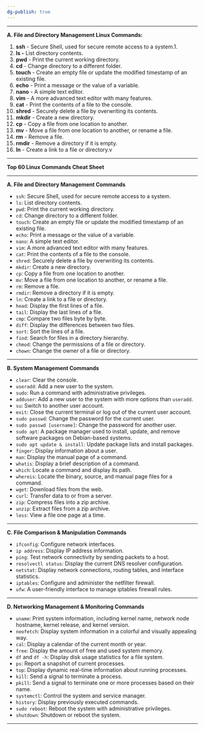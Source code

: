 ```yaml
---
dg-publish: true
---
```

---
**A. File and Directory Management Linux Commands:** 

1. **ssh** - Secure Shell, used for secure remote access to a system.1.
2. **ls -** List directory contents.
3. **pwd** - Print the current working directory.
4. **cd** - Change directory to a different folder.
5. **touch** - Create an empty file or update the modified timestamp of an existing file.
6. **echo** - Print a message or the value of a variable.
7. **nano** - A simple text editor.
8. **vim** - A more advanced text editor with many features.
9. **cat** - Print the contents of a file to the console.
10. **shred** - Securely delete a file by overwriting its contents.
11. **mkdir** - Create a new directory.
12. **cp** - Copy a file from one location to another.
13. **mv** - Move a file from one location to another, or rename a file.
14. **rm** - Remove a file.
15. **rmdir** - Remove a directory if it is empty.
16. **ln** - Create a link to a file or directory.v



---

**Top 60 Linux Commands Cheat Sheet**

---

**A. File and Directory Management Commands**

- `ssh`: Secure Shell, used for secure remote access to a system.
- `ls`: List directory contents.
- `pwd`: Print the current working directory.
- `cd`: Change directory to a different folder.
- `touch`: Create an empty file or update the modified timestamp of an existing file.
- `echo`: Print a message or the value of a variable.
- `nano`: A simple text editor.
- `vim`: A more advanced text editor with many features.
- `cat`: Print the contents of a file to the console.
- `shred`: Securely delete a file by overwriting its contents.
- `mkdir`: Create a new directory.
- `cp`: Copy a file from one location to another.
- `mv`: Move a file from one location to another, or rename a file.
- `rm`: Remove a file.
- `rmdir`: Remove a directory if it is empty.
- `ln`: Create a link to a file or directory.
- `head`: Display the first lines of a file.
- `tail`: Display the last lines of a file.
- `cmp`: Compare two files byte by byte.
- `diff`: Display the differences between two files.
- `sort`: Sort the lines of a file.
- `find`: Search for files in a directory hierarchy.
- `chmod`: Change the permissions of a file or directory.
- `chown`: Change the owner of a file or directory.

---

**B. System Management Commands**

- `clear`: Clear the console.
- `useradd`: Add a new user to the system.
- `sudo`: Run a command with administrative privileges.
- `adduser`: Add a new user to the system with more options than `useradd`.
- `su`: Switch to another user account.
- `exit`: Close the current terminal or log out of the current user account.
- `sudo passwd`: Change the password for the current user.
- `sudo passwd [username]`: Change the password for another user.
- `sudo apt`: A package manager used to install, update, and remove software packages on Debian-based systems.
- `sudo apt update & install`: Update package lists and install packages.
- `finger`: Display information about a user.
- `man`: Display the manual page of a command.
- `whatis`: Display a brief description of a command.
- `which`: Locate a command and display its path.
- `whereis`: Locate the binary, source, and manual page files for a command.
- `wget`: Download files from the web.
- `curl`: Transfer data to or from a server.
- `zip`: Compress files into a zip archive.
- `unzip`: Extract files from a zip archive.
- `less`: View a file one page at a time.

---

**C. File Comparison & Manipulation Commands**

- `ifconfig`: Configure network interfaces.
- `ip address`: Display IP address information.
- `ping`: Test network connectivity by sending packets to a host.
- `resolvectl status`: Display the current DNS resolver configuration.
- `netstat`: Display network connections, routing tables, and interface statistics.
- `iptables`: Configure and administer the netfilter firewall.
- `ufw`: A user-friendly interface to manage iptables firewall rules.

---

**D. Networking Management & Monitoring Commands**

- `uname`: Print system information, including kernel name, network node hostname, kernel release, and kernel version.
- `neofetch`: Display system information in a colorful and visually appealing way.
- `cal`: Display a calendar of the current month or year.
- `free`: Display the amount of free and used system memory.
- `df` and `df -h`: Display disk usage statistics for a file system.
- `ps`: Report a snapshot of current processes.
- `top`: Display dynamic real-time information about running processes.
- `kill`: Send a signal to terminate a process.
- `pkill`: Send a signal to terminate one or more processes based on their name.
- `systemctl`: Control the system and service manager.
- `history`: Display previously executed commands.
- `sudo reboot`: Reboot the system with administrative privileges.
- `shutdown`: Shutdown or reboot the system.

---

